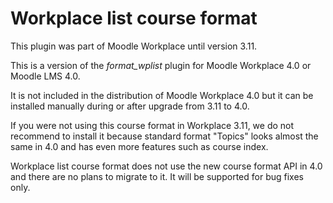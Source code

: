 # Workplace list course format

This plugin was part of Moodle Workplace until version 3.11.

This is a version of the *format_wplist* plugin for Moodle Workplace 4.0 or Moodle LMS 4.0.

It is not included in the distribution of Moodle Workplace 4.0 but it can be
installed manually during or after upgrade from 3.11 to 4.0.

If you were not using this course format in Workplace 3.11, we do not recommend to install
it because standard format "Topics" looks almost the same in 4.0 and has even more
features such as course index.

Workplace list course format does not use the new course format API in 4.0 and there are
no plans to migrate to it. It will be supported for bug fixes only.
